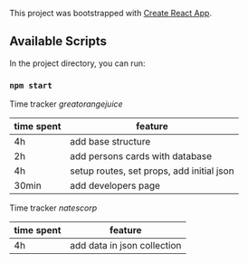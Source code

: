 This project was bootstrapped with [Create React App](https://github.com/facebook/create-react-app).

## Available Scripts

In the project directory, you can run:

### `npm start`

Time tracker
*greatorangejuice*

| time spent | feature |
|-------------|-------------|
| 4h | add base structure |
| 2h | add persons cards with database |
| 4h | setup routes, set props, add initial json |
| 30min | add developers page |

Time tracker
*natescorp*

| time spent | feature |
|-------------|-------------|
| 4h | add data in json collection |

